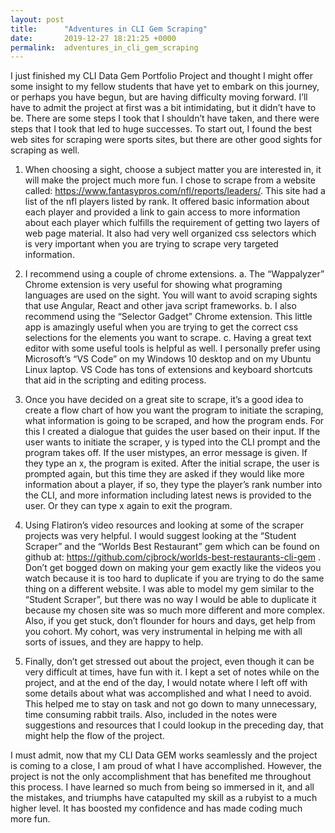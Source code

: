 ```yaml
---
layout: post
title:      "Adventures in CLI Gem Scraping"
date:       2019-12-27 18:21:25 +0000
permalink:  adventures_in_cli_gem_scraping
---
```



I just finished my CLI Data Gem Portfolio Project and thought I might offer some insight to my fellow students that have yet to embark on this journey, or perhaps you have begun, but are having difficulty moving forward. 
I’ll have to admit the project at first was a bit intimidating, but it didn’t have to be. There are some steps I took that I shouldn’t have taken, and there were steps that I took that led to huge successes. To start out, I found the best web sites for scraping were sports sites, but there are other good sights for scraping as well.
1.	When choosing a sight, choose a subject matter you are interested in, it will make the project much more fun. I chose to scrape from a website called: https://www.fantasypros.com/nfl/reports/leaders/. This site had a list of the nfl players listed by rank. It offered basic information about each player and provided a link to gain access to more information about each player which fulfills the requirement of getting two layers of web page material.  It also had very well organized css selectors which is very important when you are trying to scrape very targeted information.

2.	I recommend using a couple of chrome extensions.
a.	The “Wappalyzer” Chrome extension is very useful for showing what programing languages are used on the sight. You will want to avoid scraping sights that use Angular, React and other java script frameworks.
b.	I also recommend using the “Selector Gadget” Chrome extension. This little app is amazingly useful when you are trying to get the correct css selections for the elements you want to scrape.
c.	Having a great text editor with some useful tools is helpful as well. I personally prefer using Microsoft’s “VS Code” on my Windows 10 desktop and on my Ubuntu Linux laptop. VS Code has tons of extensions and keyboard shortcuts that aid in the scripting and editing process.

3.	Once you have decided on a great site to scrape, it’s a good idea to create a flow chart of how you want the program to initiate the scraping, what information is going to be scraped, and how the program ends. 
For this I created a dialogue that guides the user based on their input. If the user wants to initiate the scraper, y is typed into the CLI prompt and the program takes off. If the user mistypes, an error message is given. If they type an x, the program is exited.  After the initial scrape, the user is prompted again, but this time they are asked if they would like more information about a player, if so, they type the player’s rank number into the CLI, and more information including latest news is provided to the user. Or they can type x again to exit the program.

4.	Using Flatiron’s video resources and looking at some of the scraper projects was very helpful. I would suggest looking at the “Student Scraper” and the “Worlds Best Restaurant” gem which can be found on github at: https://github.com/cjbrock/worlds-best-restaurants-cli-gem . Don’t get bogged down on making your gem exactly like the videos you watch because it is too hard to duplicate if you are trying to do the same thing on a different website. I was able to model my gem similar to the “Student Scraper”, but there was no way I would be able to duplicate it because my chosen site was so much more different and more complex. Also, if you get stuck, don’t flounder for hours and days, get help from you cohort. My cohort, was very instrumental in helping me with all sorts of issues, and they are happy to help.

5.	Finally, don’t get stressed out about the project, even though it can be very difficult at times, have fun with it. I kept a set of notes while on the project, and at the end of the day, I would notate where I left off with some details about what was accomplished and what I need to avoid. This helped me to stay on task and not go down to many unnecessary, time consuming  rabbit trails. Also, included in the notes were suggestions and resources that I could lookup in the preceding day, that might help the flow of the project. 

I must admit, now that my CLI Data GEM works seamlessly and the project is coming to a close, I am proud of what I have accomplished. However, the project is not the only accomplishment that has benefited me throughout this process. I have learned so much from being so immersed in it, and all the mistakes, and triumphs have catapulted my skill as a rubyist to a much higher level.  It has boosted my confidence and has made coding much more fun.


